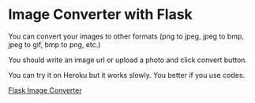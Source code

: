 # Image Converter with Flask

You can convert your images to other formats (png to jpeg, jpeg to bmp, jpeg to gif, bmp to png, etc.)

You should write an image url or upload a photo and click convert button.

You can try it on Heroku but it works slowly. You better if you use codes.


[Flask Image Converter](https://flask-image-converter.herokuapp.com/)

